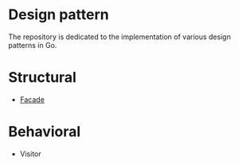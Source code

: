 # Design pattern
The repository is dedicated to the implementation of various design patterns in Go.


# Structural
* [Facade](https://github.com/EsdeathEsdeath/wb_pr/tree/master/facade)

# Behavioral
* Visitor
